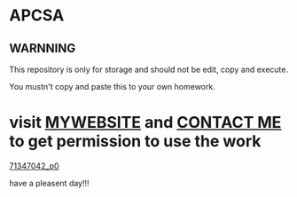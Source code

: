# APCSA

## WARNNING
This repository is only for storage and should not be edit, copy and execute.

You mustn't copy and paste this to your own homework.

# visit [MYWEBSITE](http://test.lishuyu.top/main.html) and [CONTACT ME](mailto:lishuyustevenli@163.com) to get permission to use the work

[71347042_p0](https://user-images.githubusercontent.com/75846119/135377355-fc8eee23-b514-4498-8ed7-13076eb1705a.jpeg)

have a pleasent day!!!

